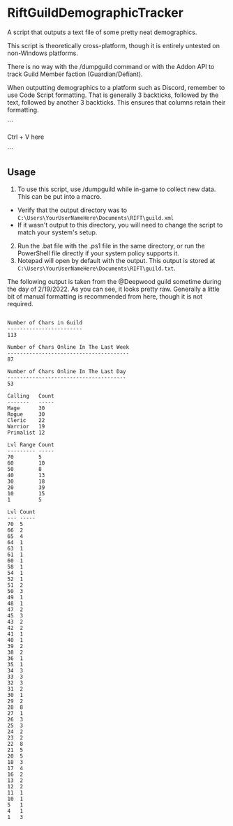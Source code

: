 # RiftGuildDemographicTracker
A script that outputs a text file of some pretty neat demographics.

This script is theoretically cross-platform, though it is entirely untested on non-Windows platforms.

There is no way with the /dumpguild command or with the Addon API to track Guild Member faction (Guardian/Defiant).

When outputting demographics to a platform such as Discord, remember to use Code Script formatting. That is generally 3 backticks, followed by the text, followed by another 3 backticks. This ensures that columns retain their formatting.

\`\`\`

Ctrl + V here

\`\`\`

## Usage
1. To use this script, use /dumpguild while in-game to collect new data. This can be put into a macro.
- Verify that the output directory was to `C:\Users\YourUserNameHere\Documents\RIFT\guild.xml` 
- If it wasn't output to this directory, you will need to change the script to match your system's setup.

2. Run the .bat file with the .ps1 file in the same directory, or run the PowerShell file directly if your system policy supports it. 
3. Notepad will open by default with the output. This output is stored at `C:\Users\YourUserNameHere\Documents\RIFT\guild.txt`.

The following output is taken from the <A New Journey>@Deepwood guild sometime during the day of 2/19/2022.
As you can see, it looks pretty raw. Generally a little bit of manual formatting is recommended from here, though it is not required.

```

Number of Chars in Guild
------------------------
113

Number of Chars Online In The Last Week
---------------------------------------
87

Number of Chars Online In The Last Day
--------------------------------------
53

Calling   Count
-------   -----
Mage      30
Rogue     30
Cleric    22
Warrior   19
Primalist 12

Lvl Range Count
--------- -----
70        5
60        10
50        8
40        13
30        18
20        39
10        15
1         5

Lvl Count
--- -----
70  5
66  2
65  4
64  1
63  1
61  1
60  1
58  1
54  1
52  1
51  2
50  3
49  1
48  1
47  2
45  3
43  2
42  2
41  1
40  1
39  2
38  2
36  1
35  1
34  3
33  3
32  3
31  2
30  1
29  2
28  8
27  1
26  3
25  3
24  2
23  2
22  8
21  5
20  5
18  3
17  4
16  2
13  2
12  2
11  1
10  1
5   1
4   1
1   3
```
  
